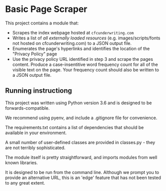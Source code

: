 # Basic Page Scraper

This project contains a module that:

- Scrapes the index webpage hosted at `cfcunderwriting.com`
- Writes a list of _all externally loaded resources_ (e.g. images/scripts/fonts not hosted
  on cfcunderwriting.com) to a JSON output file.
- Enumerates the page's hyperlinks and identifies the location of the "Privacy Policy"
  page
- Use the privacy policy URL identified in step 3 and scrape the pages content.
  Produce a case-insentitive word frequency count for all of the visible text on the page. Your frequency count should also be written to a JSON output file.

## Running instructiong

This project was written using Python version 3.6 and is designed to be forwards-compatible.

We recommend using pyenv, and include a .gitignore file for convenience.

The requirements.txt contains a list of dependencies that should be available in your environment.

A small number of user-defined classes are provided in classes.py - they are not terribly sophisticated.

The module itself is pretty straightforward, and imports modules from well known libraries.

It is designed to be run from the command line. Although we prompt you to provide an alternative URL, this is an 'edge' feature that has not been tested to any great extent.
